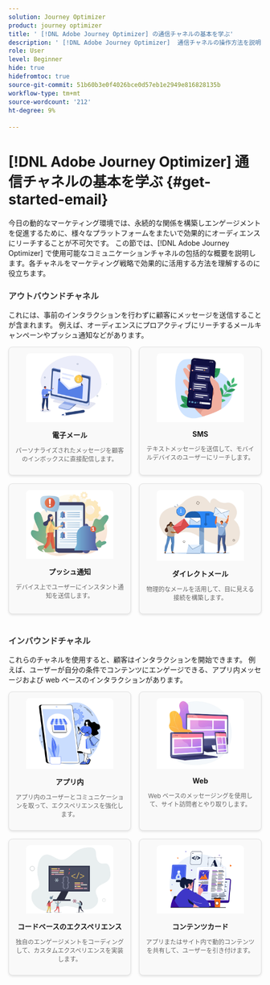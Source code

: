 ```yaml
---
solution: Journey Optimizer
product: journey optimizer
title: ' [!DNL Adobe Journey Optimizer] の通信チャネルの基本を学ぶ'
description: ' [!DNL Adobe Journey Optimizer]  通信チャネルの操作方法を説明します。'
role: User
level: Beginner
hide: true
hidefromtoc: true
source-git-commit: 51b60b3e0f4026bce0d57eb1e2949e816828135b
workflow-type: tm+mt
source-wordcount: '212'
ht-degree: 9%

---
```


# [!DNL Adobe Journey Optimizer] 通信チャネルの基本を学ぶ {#get-started-email}

今日の動的なマーケティング環境では、永続的な関係を構築しエンゲージメントを促進するために、様々なプラットフォームをまたいで効果的にオーディエンスにリーチすることが不可欠です。 この節では、[!DNL Adobe Journey Optimizer] で使用可能なコミュニケーションチャネルの包括的な概要を説明します。各チャネルをマーケティング戦略で効果的に活用する方法を理解するのに役立ちます。

<!-- Outbound Channels Section -->
<div style="margin-bottom: 40px;">
    <h3 style="margin-bottom: 16px; color: #333;">アウトバウンドチャネル</h3>
    <p>これには、事前のインタラクションを行わずに顧客にメッセージを送信することが含まれます。 例えば、オーディエンスにプロアクティブにリーチするメールキャンペーンやプッシュ通知などがあります。
</p>
    <div style="display: grid; grid-template-columns: repeat(auto-fit, minmax(160px, 1fr)); gap: 16px;">
        <!-- Card 1: Email -->
        <div style="border: 1px solid #e0e0e0; border-radius: 8px; padding: 12px; text-align: center; background-color: #f9f9f9; box-shadow: 0 2px 4px rgba(0,0,0,0.1);">
            <a href="../email/get-started-email.md"><img src="assets/do-not-localize/email.png" alt="電子メール" style="width: 80%; border-radius: 8px 8px 0 0;"></a>
            <h4 style="margin: 12px 0 8px;">電子メール</h4>
            <p style="font-size: 12px; color: #666;">パーソナライズされたメッセージを顧客のインボックスに直接配信します。</p>
        </div>
        <!-- Card 2: SMS -->
        <div style="border: 1px solid #e0e0e0; border-radius: 8px; padding: 12px; text-align: center; background-color: #f9f9f9; box-shadow: 0 2px 4px rgba(0,0,0,0.1);">
            <a href="../sms/get-started-sms.md"><img src="assets/do-not-localize/sms.png" alt="SMS" style="width: 80%; border-radius: 8px 8px 0 0;"></a>
            <h4 style="margin: 12px 0 8px;">SMS</h4>
            <p style="font-size: 12px; color: #666;">テキストメッセージを送信して、モバイルデバイスのユーザーにリーチします。</p>
        </div>
        <!-- Card 3: Push Notification -->
        <div style="border: 1px solid #e0e0e0; border-radius: 8px; padding: 12px; text-align: center; background-color: #f9f9f9; box-shadow: 0 2px 4px rgba(0,0,0,0.1);">
            <a href="../push/get-started-push.md"><img src="assets/do-not-localize/push.png" alt="プッシュ通知" style="width: 80%; border-radius: 8px 8px 0 0;"></a>
            <h4 style="margin: 12px 0 8px;">プッシュ通知</h4>
            <p style="font-size: 12px; color: #666;">デバイス上でユーザーにインスタント通知を送信します。</p>
        </div>
        <!-- Card 4: Direct Mail -->
        <div style="border: 1px solid #e0e0e0; border-radius: 8px; padding: 12px; text-align: center; background-color: #f9f9f9; box-shadow: 0 2px 4px rgba(0,0,0,0.1);">
            <a href="../direct-mail/get-started-direct-mail.md"><img src="assets/do-not-localize/direct-mail.jpg" alt="ダイレクトメール" style="width: 80%; border-radius: 8px 8px 0 0;"></a>
            <h4 style="margin: 12px 0 8px;">ダイレクトメール</h4>
            <p style="font-size: 12px; color: #666;">物理的なメールを活用して、目に見える接続を構築します。</p>
        </div>
    </div>
</div>

<!-- Inbound Channels Section -->
<div>
    <h3 style="margin-bottom: 16px; color: #333;">インバウンドチャネル</h3>
    <p>これらのチャネルを使用すると、顧客はインタラクションを開始できます。 例えば、ユーザーが自分の条件でコンテンツにエンゲージできる、アプリ内メッセージおよび web ベースのインタラクションがあります。</p>
    <div style="display: grid; grid-template-columns: repeat(auto-fit, minmax(160px, 1fr)); gap: 16px;">
        <!-- Card 1: In-app -->
        <div style="border: 1px solid #e0e0e0; border-radius: 8px; padding: 12px; text-align: center; background-color: #f9f9f9; box-shadow: 0 2px 4px rgba(0,0,0,0.1);">
            <a href="../in-app/get-started-in-app.md"><img src="assets/do-not-localize/inapp.jpg" alt="アプリ内" style="width: 80%; border-radius: 8px 8px 0 0;"></a>
            <h4 style="margin: 12px 0 8px;">アプリ内</h4>
            <p style="font-size: 12px; color: #666;">アプリ内のユーザーとコミュニケーションを取って、エクスペリエンスを強化します。</p>
        </div>
        <!-- Card 2: Web -->
        <div style="border: 1px solid #e0e0e0; border-radius: 8px; padding: 12px; text-align: center; background-color: #f9f9f9; box-shadow: 0 2px 4px rgba(0,0,0,0.1);">
            <a href="../web/get-started-web.md"><img src="assets/do-not-localize/web.jpg" alt="Web" style="width: 80%; border-radius: 8px 8px 0 0;"></a>
            <h4 style="margin: 12px 0 8px;">Web</h4>
            <p style="font-size: 12px; color: #666;">Web ベースのメッセージングを使用して、サイト訪問者とやり取りします。</p>
        </div>
        <!-- Card 3: Code-based Experience -->
        <div style="border: 1px solid #e0e0e0; border-radius: 8px; padding: 12px; text-align: center; background-color: #f9f9f9; box-shadow: 0 2px 4px rgba(0,0,0,0.1);">
            <a href="../code-based/get-started-code-based.md"><img src="assets/do-not-localize/code.png" alt="コードベースのエクスペリエンス" style="width: 80%; border-radius: 8px 8px 0 0;"></a>
            <h4 style="margin: 12px 0 8px;">コードベースのエクスペリエンス</h4>
            <p style="font-size: 12px; color: #666;">独自のエンゲージメントをコーディングして、カスタムエクスペリエンスを実装します。</p>
        </div>
        <!-- Card 4: Content Cards -->
        <div style="border: 1px solid #e0e0e0; border-radius: 8px; padding: 12px; text-align: center; background-color: #f9f9f9; box-shadow: 0 2px 4px rgba(0,0,0,0.1);">
            <a href="../content-card/get-started-content-card.md"><img src="assets/do-not-localize/cards.png" alt="コンテンツカード" style="width: 80%; border-radius: 8px 8px 0 0;"></a>
            <h4 style="margin: 12px 0 8px;">コンテンツカード</h4>
            <p style="font-size: 12px; color: #666;">アプリまたはサイト内で動的コンテンツを共有して、ユーザーを引き付けます。</p>
        </div>
    </div>
</div>